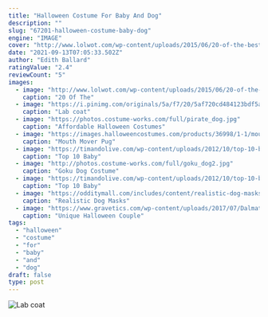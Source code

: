 ```yaml
---
title: "Halloween Costume For Baby And Dog"
description: ""
slug: "67201-halloween-costume-baby-dog"
engine: "IMAGE"
cover: "http://www.lolwot.com/wp-content/uploads/2015/06/20-of-the-best-dog-costumes-you-will-ever-see.jpg"
date: "2021-09-13T07:05:33.502Z"
author: "Edith Ballard"
ratingValue: "2.4"
reviewCount: "5"
images:
  - image: "http://www.lolwot.com/wp-content/uploads/2015/06/20-of-the-best-dog-costumes-you-will-ever-see.jpg"
    caption: "20 Of The"
  - image: "https://i.pinimg.com/originals/5a/f7/20/5af720cd484123bdf5a489fcef3d4b26.jpg"
    caption: "Lab coat"
  - image: "https://photos.costume-works.com/full/pirate_dog.jpg"
    caption: "Affordable Halloween Costumes"
  - image: "https://images.halloweencostumes.com/products/36998/1-1/mouth-mover-pug-mask.jpg"
    caption: "Mouth Mover Pug"
  - image: "https://timandolive.com/wp-content/uploads/2012/10/top-10-baby-halloween-costumes-pumpkin.jpg"
    caption: "Top 10 Baby"
  - image: "http://photos.costume-works.com/full/goku_dog2.jpg"
    caption: "Goku Dog Costume"
  - image: "https://timandolive.com/wp-content/uploads/2012/10/top-10-baby-halloween-costumes-turtle1.jpg"
    caption: "Top 10 Baby"
  - image: "https://odditymall.com/includes/content/realistic-dog-masks-0.jpg"
    caption: "Realistic Dog Masks"
  - image: "https://www.gravetics.com/wp-content/uploads/2017/07/Dalmatian-Firefighter.jpg"
    caption: "Unique Halloween Couple"
tags:
  - "halloween"
  - "costume"
  - "for"
  - "baby"
  - "and"
  - "dog"
draft: false
type: post
---
```



![Lab coat](https://i.pinimg.com/originals/5a/f7/20/5af720cd484123bdf5a489fcef3d4b26.jpg "Lab coat")


<!--inArticleAds-->

<!--galleryOne-->


<!--inArticleAds-->

<!--galleryTwo-->


<!--galleryThree-->

